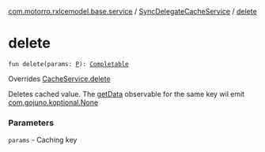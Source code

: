 [com.motorro.rxlcemodel.base.service](../index.md) / [SyncDelegateCacheService](index.md) / [delete](./delete.md)

# delete

`fun delete(params: `[`P`](index.md#P)`): `[`Completable`](http://reactivex.io/RxJava/2.x/javadoc/io/reactivex/Completable.html)

Overrides [CacheService.delete](../-cache-service/delete.md)

Deletes cached value.
The [getData](get-data.md) observable for the same key wil emit [com.gojuno.koptional.None](#)

### Parameters

`params` - Caching key
